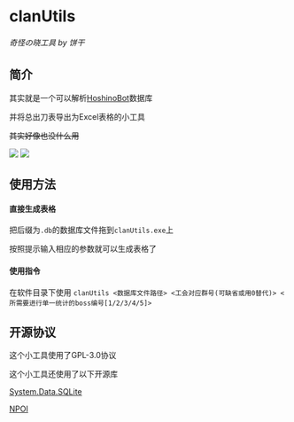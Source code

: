 # clanUtils
###### 奇怪の晓工具 by 饼干

## 简介
其实就是一个可以解析[HoshinoBot](https://github.com/Ice-Cirno/HoshinoBot)数据库

并将总出刀表导出为Excel表格的小工具

~~其实好像也没什么用~~

 ![](https://img.shields.io/github/release/CBGan/clanUtils.svg) ![](https://img.shields.io/github/license/CBGan/clanUtils.svg)

## 使用方法
#### 直接生成表格

把后缀为`.db`的数据库文件拖到`clanUtils.exe`上

按照提示输入相应的参数就可以生成表格了

#### 使用指令

在软件目录下使用 `clanUtils <数据库文件路径> <工会对应群号(可缺省或用0替代)> <所需要进行单一统计的boss编号[1/2/3/4/5]>`

## 开源协议
这个小工具使用了GPL-3.0协议

这个小工具还使用了以下开源库

[System.Data.SQLite](https://system.data.sqlite.org)

[NPOI](https://github.com/tonyqus/npoi)